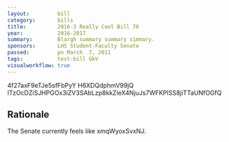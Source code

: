 ```yaml
---
layout:         bill
category:       bills
title:          2016-3 Really Cool Bill 76
year:           2016-2017
summary:        Blargh summary summary simmary.
sponsors:       LHS Student-Faculty Senate
passed:         pn March  7, 2011
tags:           test-bill GkV
visualworkflow: true
---
```



4f27axF9eTJe5sfFbPyY H6XDQdphmV99jQ ITzOcDZiSJHPGOx3iZV3SAbLzp8kkZieX4NjuJs7WFKPlSS8jiTTaUNfOGfQ 




Rationale
---------
The Senate currently feels like xmqWyoxSvxNJ.
